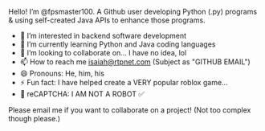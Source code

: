   Hello! I’m @fpsmaster100. A Github user developing Python (.py) programs & using self-created Java APIs to enhance
  those programs.
  
- 👀 I’m interested in backend software development
- 🌱 I’m currently learning Python and Java coding languages
- 💞️ I’m looking to collaborate on... I have no idea, lol
- 📫 How to reach me isaiah@rtpnet.com (Subject as "GITHUB EMAIL")
- 😄 Pronouns: He, him, his
- ⚡ Fun fact: I have helped create a VERY popular roblox game...
- 🤖 reCAPTCHA: I AM NOT A ROBOT ✅

Please email me if you want to collaborate on a project! (Not too complex though please.)
<!---
fpsmaster100/fpsmaster100 is a ✨ special ✨ repository because its `README.md` (this file) appears on your GitHub profile.
You can click the Preview link to take a look at your changes.
--->
